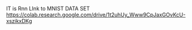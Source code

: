 IT is Rnn
LInk to MNIST DATA SET 
https://colab.research.google.com/drive/1t2uhUy_Www9CpJaxGOvKcU-xszikxDKg
